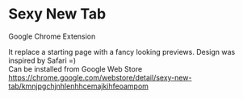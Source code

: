 # Sexy New Tab

Google Chrome Extension

It replace a starting page with a fancy looking previews. Design was inspired by Safari =)  
Can be installed from Google Web Store  
https://chrome.google.com/webstore/detail/sexy-new-tab/kmnjpgchjnhlenhhcemajkihfeoampom
